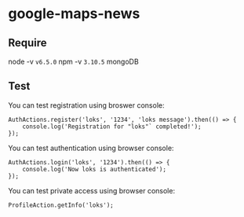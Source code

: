 # google-maps-news

## Require
node -v `v6.5.0`
npm -v  `3.10.5`
mongoDB

## Test

You can test registration using broswer console:
```
AuthActions.register('loks', '1234', 'loks message').then(() => {
    console.log('Registration for "loks"` completed!');
});
```

You can test authentication using browser console:
```
AuthActions.login('loks', '1234').then(() => {
    console.log('Now loks is authenticated');
});
```

You can test private access using browser console:
```
ProfileAction.getInfo('loks');
```

